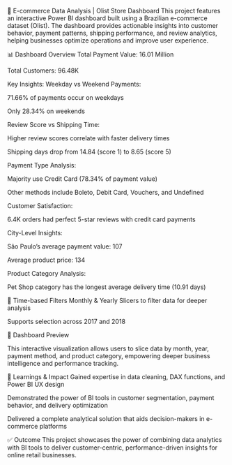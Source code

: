 🛒 E-commerce Data Analysis | Olist Store Dashboard
This project features an interactive Power BI dashboard built using a Brazilian e-commerce dataset (Olist). The dashboard provides actionable insights into customer behavior, payment patterns, shipping performance, and review analytics, helping businesses optimize operations and improve user experience.

📊 Dashboard Overview
Total Payment Value: 16.01 Million

Total Customers: 96.48K

Key Insights:
Weekday vs Weekend Payments:

71.66% of payments occur on weekdays

Only 28.34% on weekends

Review Score vs Shipping Time:

Higher review scores correlate with faster delivery times

Shipping days drop from 14.84 (score 1) to 8.65 (score 5)

Payment Type Analysis:

Majority use Credit Card (78.34% of payment value)

Other methods include Boleto, Debit Card, Vouchers, and Undefined

Customer Satisfaction:

6.4K orders had perfect 5-star reviews with credit card payments

City-Level Insights:

São Paulo’s average payment value: 107

Average product price: 134

Product Category Analysis:

Pet Shop category has the longest average delivery time (10.91 days)

📅 Time-based Filters
Monthly & Yearly Slicers to filter data for deeper analysis

Supports selection across 2017 and 2018

📌 Dashboard Preview

This interactive visualization allows users to slice data by month, year, payment method, and product category, empowering deeper business intelligence and performance tracking.

🧠 Learnings & Impact
Gained expertise in data cleaning, DAX functions, and Power BI UX design

Demonstrated the power of BI tools in customer segmentation, payment behavior, and delivery optimization

Delivered a complete analytical solution that aids decision-makers in e-commerce platforms

✅ Outcome
This project showcases the power of combining data analytics with BI tools to deliver customer-centric, performance-driven insights for online retail businesses.
